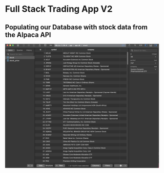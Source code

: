 # Full Stack Trading App V2

## Populating our Database with stock data from the Alpaca API
![Populating our Database](README_FOLDER/PopulatingDB.png)
